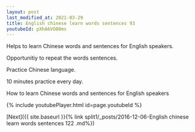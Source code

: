 ```yaml
---
layout: post
last_modified_at: 2021-03-29
title: English chinese learn words sentences 93 
youtubeId: pXhA6VO80ms
---
```

 
 
Helps to learn Chinese words and sentences for English speakers.

Opportunitiy to repeat the words sentences. 

Practice Chinese language. 
 
10 minutes practice every day. 
 
How to learn Chinese words and sentences for English speakers 
 
{% include youtubePlayer.html id=page.youtubeId %}
 
 
[Next]({{ site.baseurl }}{% link  split1/_posts/2016-12-06-English chinese learn words sentences 122 .md%})
 

